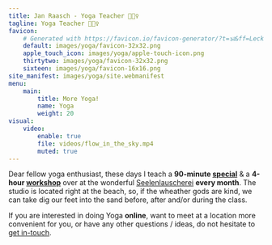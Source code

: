 ```yaml
---
title: Jan Raasch - Yoga Teacher 🧘🏻‍♀️
tagline: Yoga Teacher 🧘🏻‍♀️
favicon:
    # Generated with https://favicon.io/favicon-generator/?t=🕉&ff=Leckerli+One&fs=200&fc=%230A0&b=rounded&bc=transparent
    default: images/yoga/favicon-32x32.png
    apple_touch_icon: images/yoga/apple-touch-icon.png
    thirtytwo: images/yoga/favicon-32x32.png
    sixteen: images/yoga/favicon-16x16.png
site_manifest: images/yoga/site.webmanifest
menu:
    main:
        title: More Yoga!
        name: Yoga
        weight: 20
visual:
    video:
        enable: true
        file: videos/flow_in_the_sky.mp4
        muted: true
---
```


Dear fellow yoga enthusiast, these days I teach a **90-minute [special](https://www.seelenlauscherei.de/programm/special-yoga)** & a **4-hour [workshop](https://www.seelenlauscherei.de/programm/workshops)** over at the wonderful [Seelenlauscherei](https://www.seelenlauscherei.de) **every month**. The studio is located right at the beach, so, if the wheather gods are kind, we can take dig our feet into the sand before, after and/or during the class.

If you are interested in doing Yoga **online**, want to meet at a location more convenient for you, or have any other questions / ideas, do not hesitate to [get in-touch](mailto:jan@janraasch.com).

<!-- TODO: Add (link to) newsletter sign-up form -->
